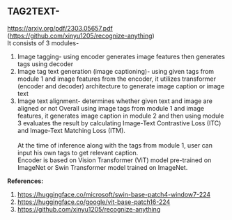 ## TAG2TEXT- 
https://arxiv.org/pdf/2303.05657.pdf (https://github.com/xinyu1205/recognize-anything)
<br>It consists of 3 modules-
1. Image tagging- using encoder generates image features then generates tags using decoder
2. Image tag text generation (image captioning)- using given tags from module 1 and image features from the encoder, it utilizes transformer (encoder and decoder) architecture to generate image caption or image text
3. Image text alignment- determines whether given text and image are aligned or not
Overall using image tags from module 1 and image features, it generates image caption in module 2 and then using module 3 evaluates the result by calculating Image-Text Contrastive Loss (ITC) and Image-Text Matching Loss (ITM).<br>
<br>At the time of inference along with the tags from module 1, user can input his own tags to get relevant caption.<br>
Encoder is based on Vision Transformer (ViT) model pre-trained on ImageNet or Swin Transformer model trained on ImageNet.<br>

<b>References:</b>
1. https://huggingface.co/microsoft/swin-base-patch4-window7-224
2. https://huggingface.co/google/vit-base-patch16-224
3. https://github.com/xinyu1205/recognize-anything